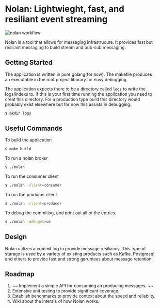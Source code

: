 # Nolan: Lightwieght, fast, and resiliant event streaming

![nolan workflow](https://github.com/bdkiran/nolan/actions/workflows/go.yml/badge.svg)

Nolan is a tool that allows for messaging infrastrucure. It provides fast but resiliant messaging to build stream and pub-sub messaging.

## Getting Started

The application is written in pure golang(for now). The makefile produces an executable in the root project libarary for easy debugging.

The application expects there to be a directory called `logs` to write the logs/indexs to. If this is your first time running the application you need to creat this directory. For a production type build this directory would probably exist elsewhere but for now this assists in debugging.

```bash
$ mkdir logs
```

## Useful Commands

To build the application

```bash
$ make build
```

To run a nolan broker

```bash
$ ./nolan
```

To run the consumer client

```bash
$ ./nolan -client=consumer
```

To run the producer client

```bash
$ ./nolan -client=producer
```

To debug the commitlog, and print out all of the entries.

```bash
$ ./nolan -debug=true
```

## Design

Nolan utilizes a commit log to provide message resiliancy. This type of starage is used by a variety of existing products such as Kafka, Postgresql and others to provide fast and strong garuntees about message retention.

## Roadmap

1. ~~ Implement a simple API for consuming an producing messages. ~~
1. Extensive unit testing to provide significant coverage.
1. Establish benchmarks to provide context about the speed and reliabilty.
1. Wiki about the interals of how Nolan works.

